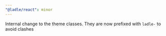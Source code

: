 ```yaml
---
"@ladle/react": minor
---
```


Internal change to the theme classes. They are now prefixed with `ladle-` to avoid clashes
